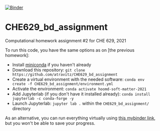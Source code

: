 [![Binder](https://mybinder.org/badge_logo.svg)](https://mybinder.org/v2/gh/atravitz/CHE629_bd_assignment.git/main)


# CHE629_bd_assignment
Computational homework assignment #2 for CHE 629, 2021

To run this code, you have the same options as on [the previous homework]:
 - Install [miniconda](https://docs.conda.io/en/latest/miniconda.html) if you haven't already
 - Download this repository: `git clone https://github.com/atravitz/CHE629_bd_assignment`
 - Create a virtual environment with the needed software: `conda env create -f CHE629_bd_assignment/environment.yml`
 - Activate the environment: `conda activate hoomd-soft-matter-2021` 
 - Add Jupyterlab (if you don't have it installed already): `conda install jupyterlab -c conda-forge -y` 
 -  Launch Jupyterlab: `jupyter lab .` within the `CHE629_bd_assignment/` directory
 
 
As an alternative, you can run everything virtually using [this mybinder link](https://mybinder.org/v2/gh/atravitz/CHE629_bd_assignment.git/main
), but you won't be able to save your progress. 

